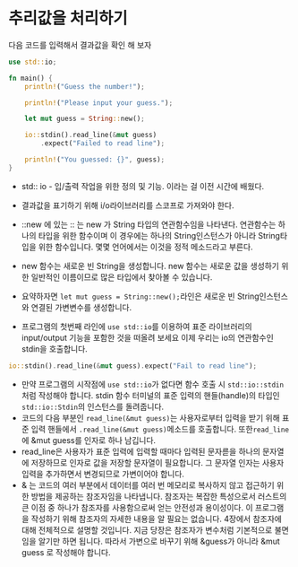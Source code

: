 # 추리값을 처리하기

다음 코드를 입력해서 결과값을 확인 해 보자
```rust
use std::io;

fn main() {
    println!("Guess the number!");

    println!("Please input your guess.");

    let mut guess = String::new();

    io::stdin().read_line(&mut guess)
        .expect("Failed to read line");

    println!("You guessed: {}", guess);
}
```
- std:: io - 입/출력 작업을 위한 정의 및 기능. 이라는 걸 이전 시간에 배웠다.
- 결과값을 표기하기 위해  i/o라이브러리를 스코프로 가져와야 한다.
  
- ::new 에 있는 :: 는 new 가 String 타입의 연관함수임을 나타낸다. 연관함수는 하나의 타입을 위한 함수이며 이 경우에는 하나의 String인스턴스가 아니라 String타입을 위한 함수입니다. 몇몇 언어에서는 이것을 정적 메소드라고 부른다.
- new 함수는 새로운 빈 String을 생성합니다. new 함수는 새로운 값을 생성하기 위한 일반적인 이름이므로 많은 타입에서 찾아볼 수 있습니다.
- 요약하자면 `let mut guess = String::new();`라인은 새로운 빈 String인스턴스와 연결된 가변변수를 생성합니다.
- 프로그램의 첫번째 라인에 `use std::io`를 이용하여 표준 라이브러리의 input/output 기능을 포함한 것을 떠올려 보세요 이제 우리는 io의 연관함수인 stdin을 호출합니다.
```rust
io::stdin().read_line(&mut guess).expect("Fail to read line");
```
- 만약 프로그램의 시작점에 `use std::io`가 없다면 함수 호출 시 `std::io::stdin`처럼 작성해야 합니다. stdin 함수 터미널의 표준 입력의 핸들(handle)의 타입인 `std::io::Stdin`의 인스턴스를 돌려줍니다.
- 코드의 다음 부분인 `read_line(&mut guess)`는 사용자로부터 입력을 받기 위해 표준 입력 핸들에서 `.read_line(&mut guess)`메소드를 호출합니다. 또한`read_line`에 &mut guess를 인자로 하나 남깁니다.
- read_line은 사용자가 표준 입력에 입력할 때마다 입력된 문자륻을 하나의 문자열에 저장하므로 인자로 값을 저장할 문자열이 필요합니다. 그 문자열 인자는 사용자 입력을 추가하면서 변경되므로 가변이어야 합니다.
- & 는 코드의 여러 부분에서 데이터를 여러 번 메모리로 복사하지 않고 접근하기 위한 방법을 제공하는 참조자임을 나타냅니다. 참조자는 복잡한 특성으로서 러스트의 큰 이점 중 하나가 참조자를 사용함으로써 얻는 안전성과 용이성이다. 이 프로그램을 작성하기 위해 참조자의 자세한 내용을 알 필요는 없습니다. 4장에서 참조자에 대해 전체적으로 설명할 것입니다. 지금 당장은 참조자가 변수처럼 기본적으로 불면임을 알기만 하면 됩니다. 따라서 가변으로 바꾸기 위해 &guess가 아니라 &mut guess 로 작성해야 합니다.